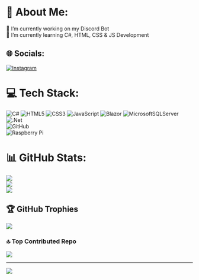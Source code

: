 # 💫 About Me:
🔭 I’m currently working on my Discord Bot<br>🌱 I’m currently learning C#, HTML, CSS & JS Development


## 🌐 Socials:
[![Instagram](https://img.shields.io/badge/Instagram-%23E4405F.svg?logo=Instagram&logoColor=white)](https://instagram.com/derxios) 

# 💻 Tech Stack:
![C#](https://img.shields.io/badge/c%23-%23239120.svg?style=flat&logo=csharp&logoColor=white) ![HTML5](https://img.shields.io/badge/html5-%23E34F26.svg?style=flat&logo=html5&logoColor=white) ![CSS3](https://img.shields.io/badge/css3-%231572B6.svg?style=flat&logo=css3&logoColor=white) ![JavaScript](https://img.shields.io/badge/javascript-%23323330.svg?style=flat&logo=javascript&logoColor=%23F7DF1E) ![Blazor](https://img.shields.io/badge/blazor-%235C2D91.svg?style=flat&logo=blazor&logoColor=white) ![MicrosoftSQLServer](https://img.shields.io/badge/Microsoft%20SQL%20Server-CC2927?style=flat&logo=microsoft%20sql%20server&logoColor=white) <br>
![.Net](https://img.shields.io/badge/.NET-5C2D91?style=flat&logo=.net&logoColor=white) <br>
![GitHub](https://img.shields.io/badge/github-%23121011.svg?style=flat&logo=github&logoColor=white) <br>
![Raspberry Pi](https://img.shields.io/badge/-RaspberryPi-C51A4A?style=flat&logo=Raspberry-Pi)

# 📊 GitHub Stats:
![](https://github-readme-stats.vercel.app/api?username=Derxios&theme=monokai&hide_border=false&include_all_commits=true&count_private=true)<br/>
![](https://github-readme-streak-stats.herokuapp.com/?user=Derxios&theme=monokai&hide_border=false)<br/>
![](https://github-readme-stats.vercel.app/api/top-langs/?username=Derxios&theme=monokai&hide_border=false&include_all_commits=true&count_private=true&layout=compact)

## 🏆 GitHub Trophies
![](https://github-profile-trophy.vercel.app/?username=Derxios&theme=monokai&no-frame=true&no-bg=true&margin-w=4)

### 🔝 Top Contributed Repo
![](https://github-contributor-stats.vercel.app/api?username=Derxios&limit=5&theme=monokai&combine_all_yearly_contributions=true)

---
[![](https://visitcount.itsvg.in/api?id=Derxios&icon=7&color=4)](https://visitcount.itsvg.in)
